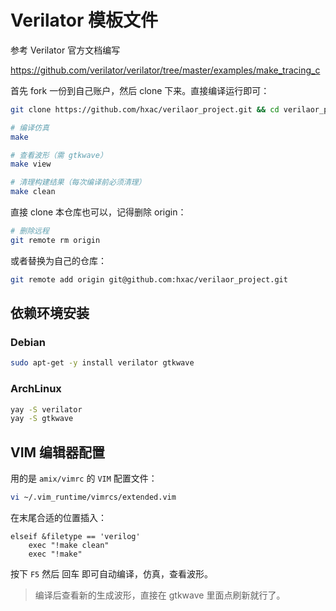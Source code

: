 # Verilator 模板文件

参考 Verilator 官方文档编写

https://github.com/verilator/verilator/tree/master/examples/make_tracing_c

首先 fork 一份到自己账户，然后 clone 下来。直接编译运行即可：
```sh
git clone https://github.com/hxac/verilaor_project.git && cd verilaor_project

# 编译仿真
make

# 查看波形（需 gtkwave）
make view

# 清理构建结果（每次编译前必须清理）
make clean
```

直接 clone 本仓库也可以，记得删除 origin：
```sh
# 删除远程
git remote rm origin
```

或者替换为自己的仓库：
```sh
git remote add origin git@github.com:hxac/verilaor_project.git
```

## 依赖环境安装

### Debian

```sh
sudo apt-get -y install verilator gtkwave
```

### ArchLinux

```sh
yay -S verilator
yay -S gtkwave
```

## VIM 编辑器配置

用的是 `amix/vimrc` 的 `VIM` 配置文件：

```sh
vi ~/.vim_runtime/vimrcs/extended.vim 
```

在末尾合适的位置插入：

```vim
elseif &filetype == 'verilog'  
	exec "!make clean"  
	exec "!make"  
```

按下 `F5` 然后 回车 即可自动编译，仿真，查看波形。

> 编译后查看新的生成波形，直接在 gtkwave 里面点刷新就行了。
